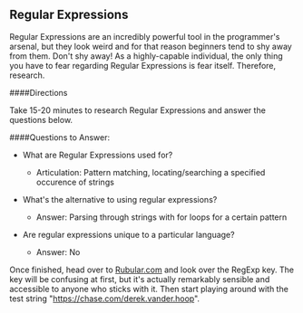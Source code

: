 ## Regular Expressions

Regular Expressions are an incredibly powerful tool in the programmer's arsenal, but they look weird and for that reason beginners tend to shy away from them. Don't shy away! As a highly-capable individual, the only thing you have to fear regarding Regular Expressions is fear itself. Therefore, research.

####Directions

Take 15-20 minutes to research Regular Expressions and answer the questions below.

####Questions to Answer:

- What are Regular Expressions used for?
  - Articulation: Pattern matching, locating/searching a specified occurence of strings

- What's the alternative to using regular expressions?
  - Answer: Parsing through strings with for loops for a certain pattern

- Are regular expressions unique to a particular language?
  - Answer: No

Once finished, head over to [Rubular.com](http://rubular.com) and look over the RegExp key. The key will be confusing at first, but it's actually remarkably sensible and accessible to anyone who sticks with it. Then start playing around with the test string "https://chase.com/derek.vander.hoop".
